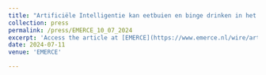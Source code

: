 ```yaml
---
title: "Artificiële Intelligentie kan eetbuien en binge drinken in het dagelijkse leven helpen voorspellen"
collection: press
permalink: /press/EMERCE_10_07_2024
excerpt: 'Access the article at [EMERCE](https://www.emerce.nl/wire/artificile-intelligentie-kan-eetbuien-binge-drinken-dagelijkse-leven-helpen-voorspellen)'
date: 2024-07-11
venue: 'EMERCE'

---
```

